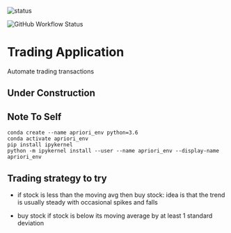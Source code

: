![status](https://github.com/emylincon/TradingApp/workflows/PythonTest/badge.svg)

![GitHub Workflow Status](https://img.shields.io/github/workflow/status/emylincon/TradingApp/PythonTest?style=for-the-badge)
# Trading Application
Automate trading transactions

## Under Construction

## Note To Self
```commandline
conda create --name apriori_env python=3.6
conda activate apriori_env
pip install ipykernel
python -m ipykernel install --user --name apriori_env --display-name apriori_env
```

## Trading strategy to try
* if stock is less than the moving avg then buy stock: idea is that the trend is usually steady with occasional 
spikes and falls

* buy stock if stock is below its moving average by at least 1 standard deviation